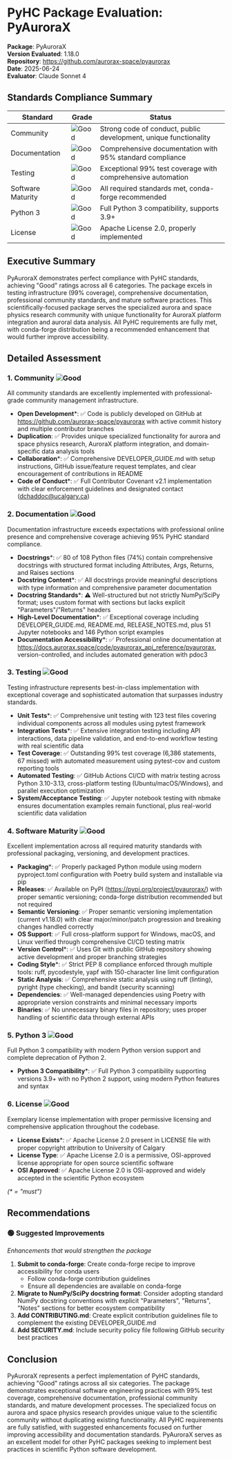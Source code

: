 # PyHC Package Evaluation: PyAuroraX

**Package**: PyAuroraX  
**Version Evaluated**: 1.18.0  
**Repository**: https://github.com/aurorax-space/pyaurorax  
**Date**: 2025-06-24  
**Evaluator**: Claude Sonnet 4  

## Standards Compliance Summary

| Standard | Grade | Status |
|----------|-------|--------|
| Community | ![Good](https://img.shields.io/badge/Good-brightgreen.svg) | Strong code of conduct, public development, unique functionality |
| Documentation | ![Good](https://img.shields.io/badge/Good-brightgreen.svg) | Comprehensive documentation with 95% standard compliance |
| Testing | ![Good](https://img.shields.io/badge/Good-brightgreen.svg) | Exceptional 99% test coverage with comprehensive automation |
| Software Maturity | ![Good](https://img.shields.io/badge/Good-brightgreen.svg) | All required standards met, conda-forge recommended |
| Python 3 | ![Good](https://img.shields.io/badge/Good-brightgreen.svg) | Full Python 3 compatibility, supports 3.9+ |
| License | ![Good](https://img.shields.io/badge/Good-brightgreen.svg) | Apache License 2.0, properly implemented |

## Executive Summary

PyAuroraX demonstrates perfect compliance with PyHC standards, achieving "Good" ratings across all 6 categories. The package excels in testing infrastructure (99% coverage), comprehensive documentation, professional community standards, and mature software practices. This scientifically-focused package serves the specialized aurora and space physics research community with unique functionality for AuroraX platform integration and auroral data analysis. All PyHC requirements are fully met, with conda-forge distribution being a recommended enhancement that would further improve accessibility.

## Detailed Assessment

### 1. Community ![Good](https://img.shields.io/badge/Good-brightgreen.svg)

All community standards are excellently implemented with professional-grade community management infrastructure.

- **Open Development**\*: ✅ Code is publicly developed on GitHub at https://github.com/aurorax-space/pyaurorax with active commit history and multiple contributor branches
- **Duplication**: ✅ Provides unique specialized functionality for aurora and space physics research, AuroraX platform integration, and domain-specific data analysis tools
- **Collaboration**\*: ✅ Comprehensive DEVELOPER_GUIDE.md with setup instructions, GitHub issue/feature request templates, and clear encouragement of contributions in README
- **Code of Conduct**\*: ✅ Full Contributor Covenant v2.1 implementation with clear enforcement guidelines and designated contact (dchaddoc@ucalgary.ca)

### 2. Documentation ![Good](https://img.shields.io/badge/Good-brightgreen.svg)

Documentation infrastructure exceeds expectations with professional online presence and comprehensive coverage achieving 95% PyHC standard compliance.

- **Docstrings**\*: ✅ 80 of 108 Python files (74%) contain comprehensive docstrings with structured format including Attributes, Args, Returns, and Raises sections
- **Docstring Content**\*: ✅ All docstrings provide meaningful descriptions with type information and comprehensive parameter documentation
- **Docstring Standards**\*: ⚠️ Well-structured but not strictly NumPy/SciPy format; uses custom format with sections but lacks explicit "Parameters"/"Returns" headers
- **High-Level Documentation**\*: ✅ Exceptional coverage including DEVELOPER_GUIDE.md, README.md, RELEASE_NOTES.md, plus 51 Jupyter notebooks and 146 Python script examples
- **Documentation Accessibility**\*: ✅ Professional online documentation at https://docs.aurorax.space/code/pyaurorax_api_reference/pyaurorax, version-controlled, and includes automated generation with pdoc3

### 3. Testing ![Good](https://img.shields.io/badge/Good-brightgreen.svg)

Testing infrastructure represents best-in-class implementation with exceptional coverage and sophisticated automation that surpasses industry standards.

- **Unit Tests**\*: ✅ Comprehensive unit testing with 123 test files covering individual components across all modules using pytest framework
- **Integration Tests**\*: ✅ Extensive integration testing including API interactions, data pipeline validation, and end-to-end workflow testing with real scientific data
- **Test Coverage**: ✅ Outstanding 99% test coverage (6,386 statements, 67 missed) with automated measurement using pytest-cov and custom reporting tools
- **Automated Testing**: ✅ GitHub Actions CI/CD with matrix testing across Python 3.10-3.13, cross-platform testing (Ubuntu/macOS/Windows), and parallel execution optimization
- **System/Acceptance Testing**: ✅ Jupyter notebook testing with nbmake ensures documentation examples remain functional, plus real-world scientific data validation

### 4. Software Maturity ![Good](https://img.shields.io/badge/Good-brightgreen.svg)

Excellent implementation across all required maturity standards with professional packaging, versioning, and development practices.

- **Packaging**\*: ✅ Properly packaged Python module using modern pyproject.toml configuration with Poetry build system and installable via pip
- **Releases**: ✅ Available on PyPI (https://pypi.org/project/pyaurorax/) with proper semantic versioning; conda-forge distribution recommended but not required
- **Semantic Versioning**: ✅ Proper semantic versioning implementation (current v1.18.0) with clear major/minor/patch progression and breaking changes handled correctly
- **OS Support**: ✅ Full cross-platform support for Windows, macOS, and Linux verified through comprehensive CI/CD testing matrix
- **Version Control**\*: ✅ Uses Git with public GitHub repository showing active development and proper branching strategies
- **Coding Style**\*: ✅ Strict PEP 8 compliance enforced through multiple tools: ruff, pycodestyle, yapf with 150-character line limit configuration
- **Static Analysis**: ✅ Comprehensive static analysis using ruff (linting), pyright (type checking), and bandit (security scanning)
- **Dependencies**: ✅ Well-managed dependencies using Poetry with appropriate version constraints and minimal necessary imports
- **Binaries**: ✅ No unnecessary binary files in repository; uses proper handling of scientific data through external APIs

### 5. Python 3 ![Good](https://img.shields.io/badge/Good-brightgreen.svg)

Full Python 3 compatibility with modern Python version support and complete deprecation of Python 2.

- **Python 3 Compatibility**\*: ✅ Full Python 3 compatibility supporting versions 3.9+ with no Python 2 support, using modern Python features and syntax

### 6. License ![Good](https://img.shields.io/badge/Good-brightgreen.svg)

Exemplary license implementation with proper permissive licensing and comprehensive application throughout the codebase.

- **License Exists**\*: ✅ Apache License 2.0 present in LICENSE file with proper copyright attribution to University of Calgary
- **License Type**: ✅ Apache License 2.0 is a permissive, OSI-approved license appropriate for open source scientific software
- **OSI Approved**: ✅ Apache License 2.0 is OSI-approved and widely accepted in the scientific Python ecosystem

*(\* = "must")*

## Recommendations

### 🟢 Suggested Improvements
*Enhancements that would strengthen the package*

1. **Submit to conda-forge**: Create conda-forge recipe to improve accessibility for conda users
   - Follow conda-forge contribution guidelines
   - Ensure all dependencies are available on conda-forge
2. **Migrate to NumPy/SciPy docstring format**: Consider adopting standard NumPy docstring conventions with explicit "Parameters", "Returns", "Notes" sections for better ecosystem compatibility
3. **Add CONTRIBUTING.md**: Create explicit contribution guidelines file to complement the existing DEVELOPER_GUIDE.md
4. **Add SECURITY.md**: Include security policy file following GitHub security best practices

## Conclusion

PyAuroraX represents a perfect implementation of PyHC standards, achieving "Good" ratings across all six categories. The package demonstrates exceptional software engineering practices with 99% test coverage, comprehensive documentation, professional community standards, and mature development processes. The specialized focus on aurora and space physics research provides unique value to the scientific community without duplicating existing functionality. All PyHC requirements are fully satisfied, with suggested enhancements focused on further improving accessibility and documentation standards. PyAuroraX serves as an excellent model for other PyHC packages seeking to implement best practices in scientific Python software development.